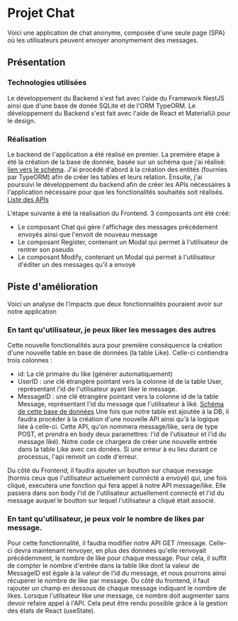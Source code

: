 # Projet Chat
Voici une application de chat anonyme, composée d'une seule page (SPA) où les utilisateurs peuvent envoyer anonymement des messages. 
## Présentation
### Technologies utilisées

Le développement du Backend s'est fait avec l'aide du Framework NestJS ainsi que d'une base de donée SQLite et de l'ORM TypeORM.
Le développement du Backend s'est fait avec l'aide de React et MaterialUi pour le design.

### Réalisation
Le backend de l'application a été réalisé en premier. La première étape à été la création de la base de donnée, basée sur un schéma que j'ai réalisé:  [lien vers le schéma]().
J'ai procédé d'abord à la création des entités (fournies par TypeORM) afin de créer les tables et leurs relation. Ensuite, j'ai poursuivi le développement du backend afin de créer les APIs nécessaires à l'application nécessaire pour que les fonctionalités souhaités soit réalisés. [Liste des APIs](https://github.com/LouisLombaert/Chat/wiki/API)

L'étape suivante à été la réalisation du Frontend. 3 composants ont été créé: 
 - Le composant Chat qui gère l'affichage des messages précédement envoyés ainsi que l'envoit de nouveau message
 - Le composant Register, contenant un Modal qui permet à l'utilisateur de rentrer son pseudo
 - Le composant Modify, contenant un Modal qui permet à l'utilisateur d'éditer un des messages qu'il a envoyé

## Piste d'amélioration 
Voici un analyse de l'impacts que deux fonctionnalités pouraient avoir sur notre application
### En tant qu'utilisateur, je peux liker les messages des autres
Cette nouvelle fonctionalités aura pour première conséquence la création d'une nouvelle table en base de données (la table Like).
Celle-ci contiendra trois colonnes  : 
 -  id: La clé primaire du like (générer automatiquement)
 -  UserID : une clé étrangère pointant vers la colonne id de la table User, représentant l'id de l'utilisateur ayant liker le message.
 -  MessageID : une clé étrangère pointant vers la colonne id de la table Message, représentant l'id du message que l'utilisateur à liké.
[Schéma de cette base de données]()
Une fois que notre table est ajoutée à la DB, il faudra procéder à la création d'une nouvelle API ainsi qu'à la logique liée à celle-ci. Cette API, qu'on nommera message/like, sera de type POST, et prendra en body deux paramettres: l'id de l'utisateur et l'id du message liké).
Notre code ce chargera de créer une nouvelle entrée dans la table Like avec ces donées. Si une erreur à eu lieu durant ce processus, l'api renvoit un code d'erreur.

Du côté du Frontend, il faudra ajouter un boutton sur chaque message (hormis ceux que l'utilisateur actuelement connécté a envoyé) qui, une fois cliqué, executera une fonction qui fera appel à notre API message/like. Elle passera dans son body l'id 
de l'utilisateur actuellement connecté et l'id du message auquel le boutton sur lequel l'utilisateur a cliqué était associé.

### En tant qu'utilisateur, je peux voir le nombre de likes par message.
Pour cette fonctionnalité, il faudra modifier notre API GET /message. Celle-ci devra maintenant renvoyer, en plus des données qu'elle renvoyait précédemment, le nombre de like pour chaque message. Pour cela, il suffit de compter le nombre d'entrée dans la table like dont la valeur de MessageID est égale à la valeur de l'id du message, et nous pourrons ainsi récuperer le nombre de like par message. 
Du côté du frontend, il faut rajouter un champ en dessous de chaque message indiquant le nombre de likes. Lorsque l'utilsateur like une message, ce nombre doit augmenter sans devoir refaire appel à l'API. Cela peut être rendu possible grâce à la gestion des états de React (useState).

